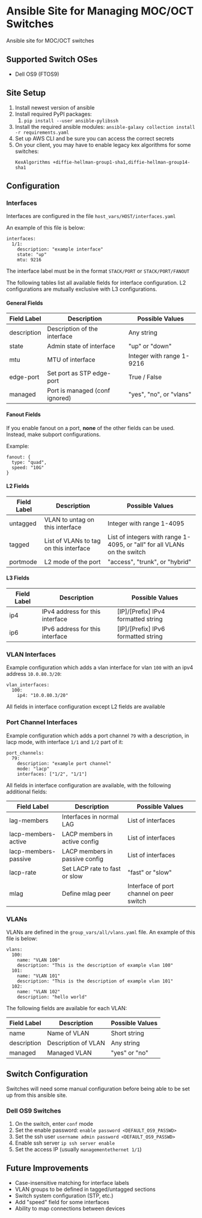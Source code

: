# Ansible Site for Managing MOC/OCT Switches
Ansible site for MOC/OCT switches

## Supported Switch OSes

* Dell OS9 (FTOS9)

## Site Setup

1. Install newest version of ansible
1. Install required PyPI packages:
    1. `pip install --user ansible-pylibssh`
1. Install the required ansible modules: `ansible-galaxy collection install -r requirements.yaml`
1. Set up AWS CLI and be sure you can access the correct secrets
1. On your client, you may have to enable legacy kex algorithms for some switches:
    ```
    KexAlgorithms +diffie-hellman-group1-sha1,diffie-hellman-group14-sha1
    ```

## Configuration

### Interfaces

Interfaces are configured in the file `host_vars/HOST/interfaces.yaml`

An example of this file is below:

```
interfaces:
  1/1:
    description: "example interface"
    state: "up"
    mtu: 9216
```

The interface label must be in the format `STACK/PORT` or `STACK/PORT/FANOUT`

The following tables list all available fields for interface configuration. L2 configurations are mutually exclusive with L3 configurations.

#### General Fields

| Field Label | Description                    | Possible Values           |
| ----------- | ------------------------------ | ------------------------- |
| description | Description of the interface   | Any string                |
| state       | Admin state of interface       | "up" or "down"            |
| mtu         | MTU of interface               | Integer with range 1-9216 |
| edge-port   | Set port as STP edge-port      | True / False              |
| managed     | Port is managed (conf ignored) | "yes", "no", or "vlans"   |

#### Fanout Fields

If you enable fanout on a port, **none** of the other fields can be used. Instead, make subport configurations.

Example:

```
fanout: {
  type: "quad",
  speed: "10G"
}
```

#### L2 Fields

| Field Label | Description                            | Possible Values                                                          |
| ----------- | -------------------------------------- | ------------------------------------------------------------------------ |
| untagged    | VLAN to untag on this interface        | Integer with range 1-4095                                                |
| tagged      | List of VLANs to tag on this interface | List of integers with range 1-4095, or "all" for all VLANs on the switch |  |
| portmode    | L2 mode of the port                    | "access", "trunk", or "hybrid"                                           |

#### L3 Fields

| Field Label | Description                     | Possible Values                     |
| ----------- | ------------------------------- | ----------------------------------- |
| ip4         | IPv4 address for this interface | [IP]/[Prefix] IPv4 formatted string |
| ip6         | IPv6 address for this interface | [IP]/[Prefix] IPv6 formatted string |

### VLAN Interfaces

Example configuration which adds a vlan interface for vlan `100` with an ipv4 address `10.0.80.3/20`:

```
vlan_interfaces:
  100:
    ip4: "10.0.80.3/20"
```

All fields in interface configuration except L2 fields are available

### Port Channel Interfaces

Example configuration which adds a port channel `79` with a description, in lacp mode, with interface `1/1` and `1/2` part of it:

```
port_channels:
  79:
    description: "example port channel"
    mode: "lacp"
    interfaces: ["1/2", "1/1"]
```

All fields in interface configuration are available, with the following additional fields:

| Field Label          | Description                    | Possible Values                          |
| -------------------- | ------------------------------ | ---------------------------------------- |
| lag-members          | Interfaces in normal LAG       | List of interfaces                       |
| lacp-members-active  | LACP members in active config  | List of interfaces                       |
| lacp-members-passive | LACP members in passive config | List of interfaces                       |
| lacp-rate            | Set LACP rate to fast or slow  | "fast" or "slow"                         |
| mlag                 | Define mlag peer               | Interface of port channel on peer switch |

### VLANs

VLANs are defined in the `group_vars/all/vlans.yaml` file. An example of this file is below:

```
vlans:
  100:
    name: "VLAN 100"
    description: "This is the description of example vlan 100"
  101:
    name: "VLAN 101"
    description: "This is the description of example vlan 101"
  102:
    name: "VLAN 102"
    description: "hello world"
```

The following fields are available for each VLAN:

| Field Label | Description         | Possible Values |
| ----------- | ------------------- | --------------- |
| name        | Name of VLAN        | Short string    |
| description | Description of VLAN | Any string      |
| managed     | Managed VLAN        | "yes" or "no"   |

## Switch Configuration

Switches will need some manual configuration before being able to be set up from this ansible site.
### Dell OS9 Switches

1. On the switch, enter `conf` mode
1. Set the enable password: `enable password <DEFAULT_OS9_PASSWD>`
1. Set the ssh user `username admin password <DEFAULT_OS9_PASSWD>`
1. Enable ssh server `ip ssh server enable`
1. Set the access IP (usually `managementethernet 1/1`)

## Future Improvements

* Case-insensitive matching for interface labels
* VLAN groups to be defined in tagged/untagged sections
* Switch system configuration (STP, etc.)
* Add "speed" field for some interfaces
* Ability to map connections between devices